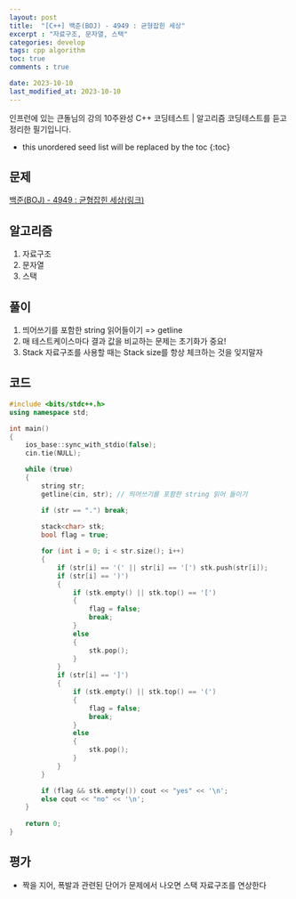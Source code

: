 ```yaml
---
layout: post
title:  "[C++] 백준(BOJ) - 4949 : 균형잡힌 세상"
excerpt : "자료구조, 문자열, 스택"
categories: develop
tags: cpp algorithm
toc: true
comments : true

date: 2023-10-10
last_modified_at: 2023-10-10
---
```

> <span style="font-size: 80%">
인프런에 있는 큰돌님의 강의 10주완성 C++ 코딩테스트 | 알고리즘 코딩테스트를 듣고 정리한 필기입니다.</span>

<!--more-->

* this unordered seed list will be replaced by the toc
{:toc}

## 문제 

[백준(BOJ) - 4949 : 균형잡힌 세상(링크)](https://www.acmicpc.net/problem/4949)

## 알고리즘

  1. 자료구조
  2. 문자열
  3. 스택

## 풀이

  1. 띄어쓰기를 포함한 string 읽어들이기 => getline
  2. 매 테스트케이스마다 결과 값을 비교하는 문제는 초기화가 중요!
  3. Stack 자료구조를 사용할 때는 Stack size를 항상 체크하는 것을 잊지말자

## 코드  

```cpp
#include <bits/stdc++.h>
using namespace std;

int main()
{
    ios_base::sync_with_stdio(false);
    cin.tie(NULL);

    while (true)
    {
        string str;
        getline(cin, str); // 띄어쓰기를 포함한 string 읽어 들이기

        if (str == ".") break;
        
        stack<char> stk;
        bool flag = true;

        for (int i = 0; i < str.size(); i++)
        {
            if (str[i] == '(' || str[i] == '[') stk.push(str[i]);
            if (str[i] == ')')
            {
                if (stk.empty() || stk.top() == '[')
                {
                    flag = false;
                    break;
                }
                else
                {
                    stk.pop();
                }
            }
            if (str[i] == ']')
            {
                if (stk.empty() || stk.top() == '(')
                {
                    flag = false;
                    break;
                }
                else
                {
                    stk.pop();
                }
            }
        }

        if (flag && stk.empty()) cout << "yes" << '\n';
        else cout << "no" << '\n';
    }
    
    return 0;
}
```

## 평가  
* 짝을 지어, 폭발과 관련된 단어가 문제에서 나오면 스택 자료구조를 연상한다